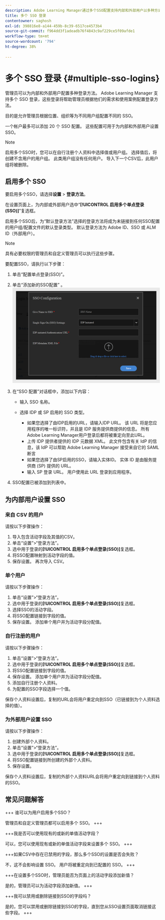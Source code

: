 ```yaml
---
description: Adobe Learning Manager通过多个SSO配置支持内部和外部用户以多种方式实现登录。
title: 多个 SSO 登录
contentowner: saghosh
exl-id: 398816e8-a144-459b-8c39-6517ce4573b4
source-git-commit: f964dd3f1adeadb76f4843c9af229ce5f09afde1
workflow-type: tm+mt
source-wordcount: '794'
ht-degree: 38%

---
```


# 多个 SSO 登录 {#multiple-sso-logins}

管理员可以为内部和外部用户配置多种登录方法。 Adobe Learning Manager 支持多个 SSO 登录，这些登录将帮助管理员根据他们的需求和使用案例配置登录方法。

目的是允许管理员根据位置、组织等为不同用户组配置不同的 SSO。

一个帐户最多可以添加 20 个 SSO 配置。 这些配置可用于为内部和外部用户设置 SSO。

>[!NOTE]
>
>启用多个SSO时，您可以在自行注册个人资料中选择值或用户组。 选择值后，将创建不含用户的用户组。 此类用户组没有任何用户。 导入下一个CSV后，此用户组将被删除。

## 启用多个 SSO

要启用多个SSO，请选择&#x200B;**设置** > **登录方法**。

在设置页面上，为内部或外部用户选中“**[!UICONTROL 启用多个单点登录(SSO)]**”复选框。

启用多个SSO后，为“默认登录方法”选择的登录方法将成为未链接到任何SSO配置的用户组/配置文件的默认登录类型。 默认登录方法为 Adobe ID、SSO 或 ALM ID（外部用户）。

>[!NOTE]
>
>具有必要权限的管理员和自定义管理员可以执行这些步骤。

要配置SSO，请执行以下步骤：

1. 单击“配置单点登录(SSO)”。
1. 单击“添加新的SSO配置” 。\
   ![](assets/sso.png)
1. 在“SSO 配置”对话框中，添加以下内容：

   * 输入 SSO 名称。
   * 选择 IDP 或 SP 启用的 SSO 类型。

      * 如果您选择了由IDP启用的URL，请输入IDP URL。 该 URL 将是您应用程序的唯一标识符，并且是 IDP 服务提供商提供的信息。 所有Adobe Learning Manager用户登录后都将被重定向至此URL。
      * 上传 IDP 提供者提供的 IDP 元数据 XML。 此文件包含有关 IdP 的信息，该 IdP 可以帮助 Adobe Learning Manager 接受来自它的 SAML 断言
      * 如果您选择了由SP启用的SSO，请输入实体ID。 实体 ID 是由服务提供商 (SP) 提供的 URL。
      * 输入 SP 登录 URL。 用户使用此 URL 登录到应用程序。

1. SSO配置已被添加到列表中。

## 为内部用户设置 SSO

### 来自 CSV 的用户

请按以下步骤操作：

1. 导入包含活动字段及其值的CSV。
1. 单击“设置”>“登录方法”。
1. 选中用于登录的&#x200B;**[!UICONTROL 启用多个单点登录(SSO)]**&#x200B;复选框。
1. 将SSO配置映射到活动字段的值。
1. 保存设置。 再次导入 CSV。

### 单个用户

请按以下步骤操作：

1. 单击“设置”>“登录方法”。
1. 选中用于登录的&#x200B;**[!UICONTROL 启用多个单点登录(SSO)]**&#x200B;复选框。
1. 选择SSO的活动字段。
1. 将SSO配置链接到字段的值。
1. 保存设置。 添加单个用户并为活动字段分配值。

### 自行注册的用户

请按以下步骤操作：

1. 单击“设置”>“登录方法”。
1. 选中用于登录的&#x200B;**[!UICONTROL 启用多个单点登录(SSO)]**&#x200B;复选框。
1. 将SSO配置链接到字段的值。
1. 保存设置。 添加单个用户并为活动字段分配值。
1. 添加自行注册个人资料。
1. 为配置的SSO字段选择一个值。

保存个人资料设置后，复制的URL会将用户重定向到SSO（已链接到为个人资料选择的值）。

### 为外部用户设置 SSO

请按以下步骤操作：

1. 创建外部个人资料。
1. 单击“设置”>“登录方法”。
1. 选中用于登录的&#x200B;**[!UICONTROL 启用多个单点登录(SSO)]**&#x200B;复选框。
1. 将SSO配置链接到所创建的外部个人资料。
1. 保存设置。

保存个人资料设置后，复制的外部个人资料URL会将用户重定向到链接到个人资料的SSO。

## 常见问题解答

+++ 谁可以为用户启用多个SSO？

管理员和自定义管理员都可以启用多个 SSO。
+++

+++我是否可以使用现有的或新的单值活动字段？

可以，您可以使用现有或新的单值活动字段来设置多个 SSO。
+++

+++如果CSV中存在已禁用的字段，那么多个SSO的设置是否会失败？

不，这不会影响设置 SSO。 用户将被重定向到已配置的 SSO。
+++

+++在设置多个SSO时，管理员能否为页面上的活动字段添加新值？

是的，管理员可以为活动字段添加新值。
+++

+++我可以禁用或删除链接到SSO的字段吗？

是的，您可以禁用或删除链接到SSO的字段，直到您从SSO设置页面取消链接这些字段。
+++
